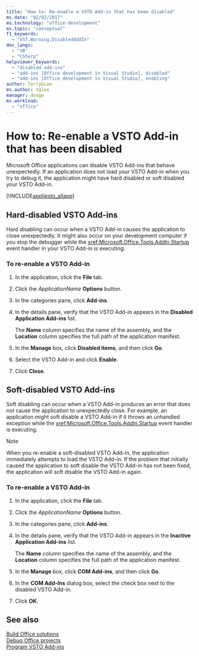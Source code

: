 ```yaml
---
title: "How to: Re-enable a VSTO Add-in that has been disabled"
ms.date: "02/02/2017"
ms.technology: "office-development"
ms.topic: "conceptual"
f1_keywords: 
  - "VST.Warning.DisabledAddIn"
dev_langs: 
  - "VB"
  - "CSharp"
helpviewer_keywords: 
  - "disabled add-ins"
  - "add-ins [Office development in Visual Studio], disabled"
  - "add-ins [Office development in Visual Studio], enabling"
author: TerryGLee
ms.author: tglee
manager: douge
ms.workload: 
  - "office"
---
```

# How to: Re-enable a VSTO Add-in that has been disabled
  Microsoft Office applications can disable VSTO Add-ins that behave unexpectedly. If an application does not load your VSTO Add-in when you try to debug it, the application might have hard disabled or soft disabled your VSTO Add-in.  
  
 [!INCLUDE[appliesto_allapp](../vsto/includes/appliesto-allapp-md.md)]  
  
## Hard-disabled VSTO Add-ins  
 Hard disabling can occur when a VSTO Add-in causes the application to close unexpectedly. It might also occur on your development computer if you stop the debugger while the <xref:Microsoft.Office.Tools.AddIn.Startup> event handler in your VSTO Add-in is executing.  
  
### To re-enable a VSTO Add-in  
  
1.  In the application, click the **File** tab.  
  
2.  Click the *ApplicationName* **Options** button.  
  
3.  In the categories pane, click **Add-ins**.  
  
4.  In the details pane, verify that the VSTO Add-in appears in the **Disabled Application Add-ins** list.  
  
     The **Name** column specifies the name of the assembly, and the **Location** column specifies the full path of the application manifest.  
  
5.  In the **Manage** box, click **Disabled Items**, and then click **Go**.  
  
6.  Select the VSTO Add-in and click **Enable**.  
  
7.  Click **Close**.  
  
## Soft-disabled VSTO Add-ins  
 Soft disabling can occur when a VSTO Add-in produces an error that does not cause the application to unexpectedly close. For example, an application might soft disable a VSTO Add-in if it throws an unhandled exception while the <xref:Microsoft.Office.Tools.AddIn.Startup> event handler is executing.  
  
> [!NOTE]  
>  When you re-enable a soft-disabled VSTO Add-in, the application immediately attempts to load the VSTO Add-in. If the problem that initially caused the application to soft disable the VSTO Add-in has not been fixed, the application will soft disable the VSTO Add-in again.  
  
### To re-enable a VSTO Add-in  
  
1.  In the application, click the **File** tab.  
  
2.  Click the *ApplicationName* **Options** button.  
  
3.  In the categories pane, click **Add-ins**.  
  
4.  In the details pane, verify that the VSTO Add-in appears in the **Inactive Application Add-ins** list.  
  
     The **Name** column specifies the name of the assembly, and the **Location** column specifies the full path of the application manifest.  
  
5.  In the **Manage** box, click **COM Add-ins**, and then click **Go**.  
  
6.  In the **COM Add-Ins** dialog box, select the check box next to the disabled VSTO Add-in.  
  
7.  Click **OK**.  
  
## See also  
 [Build Office solutions](../vsto/building-office-solutions.md)   
 [Debug Office projects](../vsto/debugging-office-projects.md)   
 [Program VSTO Add-ins](../vsto/programming-vsto-add-ins.md)  
